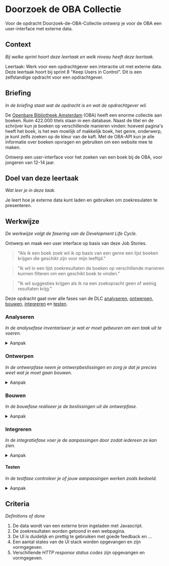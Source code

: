 # Doorzoek de OBA Collectie

Voor de opdracht Doorzoek-de-OBA-Collectie ontwerp je voor de OBA een user-interface met externe data.

## Context
*Bij welke sprint hoort deze leertaak en welk niveau heeft deze leertaak.*

Leertaak: Werk voor een opdrachtgever een interactie uit met externe data.
Deze leertaak hoort bij sprint 8 "Keep Users in Control".
Dit is een zelfstandige opdracht voor een opdrachtgever.

## Briefing
*In de briefing staat wat de opdracht is en wat de opdrachtgever wil.*

De [Openbare Bibliotheek Amsterdam](https://www.oba.nl) (OBA) heeft een enorme collectie aan boeken. Ruim 422.000 titels staan in een database. Naast de titel en de schrijver kun je boeken op verschillende manieren vinden: hoeveel pagina's heeft het boek, is het een moeilijk of makkelijk boek, het genre, onderwerp, je kunt zelfs zoeken op de kleur van de kaft. 
Met de OBA-API kun je alle informatie over boeken opvragen en gebruiken om een website mee te maken.

Ontwerp een user-interface voor het zoeken van een boek bij de OBA, voor jongeren van 12-14 jaar.

## Doel van deze leertaak
*Wat leer je in deze taak.*

Je leert hoe je externe data kunt laden en gebruiken om zoekresulaten te presenteren.

## Werkwijze
*De werkwijze volgt de fasering van de Development Life Cycle.*

Ontwerp en maak een user interface op basis van deze Job Stories.

> "Als ik een boek zoek wil ik op basis van een genre een lijst boeken krijgen die geschikt zijn voor mijn leeftijd."

> "Ik wil in een lijst zoekresultaten de boeken op verschillende manieren kunnen filteren om een geschikt boek te vinden."

> "Ik wil suggesties krijgen als ik na een zoekopracht geen of weinig resultaten krijg."

Deze opdracht gaat over alle fases van de DLC [analyseren](#analyseren), [ontwerpen](#ontwerpen), [bouwen](#bouwen), [integreren](#integreren) en [testen](#testen).

### Analyseren
*In de analysefase inventariseer je wat er moet gebeuren om een taak uit te voeren.*

<details>
<summary>Aanpak</summary>

1. Onderzoek de doelgroep.
2. Onderzoek de functionaliteiten.
3. Onderzoek de OBA-API.
4. Maak een debrief zoals je geleerd hebt.

#### Materiaal

- [OBA-API documentatie](https://zoeken.oba.nl/api/v1/)

</details>

### Ontwerpen
*In de ontwerpfase neem je ontwerpbeslissingen en zorg je dat je precies weet wat je moet gaan bouwen.*

<details>
<summary>Aanpak</summary>

1. Beschrijf de doelgroep in een user scenario.
2. Zoek UI voorbeelden voor het zoekformulier en het tonen van resultaten.
3. Schets per Job Story een wireflow van de interface en werking.
4. Ontwerp de verschillende states.
5. Teken een break-down schets.

#### Materiaal

- [How User Scenarios help To Improve Your UX](https://usabilla.com/blog/how-user-scenarios-help-to-improve-your-ux/)
- [How to fix a bad user interface](https://www.scotthurff.com/posts/why-your-user-interface-is-awkward-youre-ignoring-the-ui-stack/).
- [Schetsvaardigheden](https://www.youtube.com/channel/UCdVXQjEmKQJbEhClP94mX3Q)

</details>

### Bouwen
*In de bouwfase realiseer je de beslissingen uit de ontwerpfase.*
<details>
<summary>Aanpak</summary>

1. Bouw het ontwerp.

#### Materiaal

n.v.t.

</details>


### Integreren
*In de integratiefase voer je de aanpassingen door zodat iedereen ze kan zien.*

<details>
<summary>Aanpak</summary>

1. Zet je code op Github. 

#### Materiaal

- 

</details>

#### Testen
*In de testfase controleer je of jouw aanpassingen werken zoals bedoeld.*

<details>
<summary>Aanpak</summary>

1. Test je ontwerp en verwerk de testresultaten.
2. Presenteer je ontwerp bij de opdrachtgever.

#### Materiaal

- Tips over hoe je je werk presenteert aan een opdrachtgever op basis van Job Stories. 

</details>

## Criteria
*Definitions of done*

1. De data wordt van een externe bron ingeladen met Javascript.
2. De zoekresultaten worden getoond in een webpagina.
3. De UI is duidelijk en prettig te gebruiken met goede feedback en ...
4. Een aantal states van de UI stack worden opgevangen en zijn vormgegeven.
5. Verschillende *HTTP response status codes* zijn opgevangen en vormgegeven.

